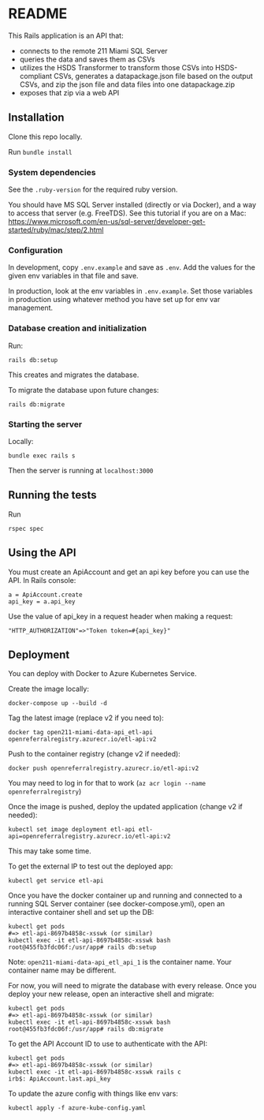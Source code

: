# README

This Rails application is an API that:

* connects to the remote 211 Miami SQL Server
* queries the data and saves them as CSVs
* utilizes the HSDS Transformer to transform those CSVs into HSDS-compliant CSVs, generates a datapackage.json file based on the output CSVs, and zip the json file and data files into one datapackage.zip
* exposes that zip via a web API

## Installation 
Clone this repo locally.

Run `bundle install`

### System dependencies
See the `.ruby-version` for the required ruby version.

You should have MS SQL Server installed (directly or via Docker), and a way to access that server (e.g. FreeTDS). See this tutorial if you are on a Mac: https://www.microsoft.com/en-us/sql-server/developer-get-started/ruby/mac/step/2.html

### Configuration

In development, copy `.env.example` and save as `.env`. Add the values for the given env variables in that file and save.

In production, look at the env variables in `.env.example`. Set those variables in production using whatever method you have set up for env var management.

### Database creation and initialization

Run:

`rails db:setup`

This creates and migrates the database. 

To migrate the database upon future changes:

`rails db:migrate`


### Starting the server

Locally:

`bundle exec rails s`

Then the server is running at `localhost:3000` 

## Running the tests

Run 

`rspec spec`

## Using the API

You must create an ApiAccount and get an api key before you can use the API. In Rails console:

```
a = ApiAccount.create
api_key = a.api_key
```

Use the value of api_key in a request header when making a request:

```
"HTTP_AUTHORIZATION"=>"Token token=#{api_key}"
```

## Deployment

You can deploy with Docker to Azure Kubernetes Service. 

Create the image locally:

```
docker-compose up --build -d
```

Tag the latest image (replace v2 if you need to):

```
docker tag open211-miami-data-api_etl-api openreferralregistry.azurecr.io/etl-api:v2
```

Push to the container registry (change v2 if needed):

```
docker push openreferralregistry.azurecr.io/etl-api:v2
```

You may need to log in for that to work (`az acr login --name openreferralregistry`)

Once the image is pushed, deploy the updated application (change v2 if needed):

```
kubectl set image deployment etl-api etl-api=openreferralregistry.azurecr.io/etl-api:v2
```

This may take some time.

To get the external IP to test out the deployed app:

```
kubectl get service etl-api
```

Once you have the docker container up and running and connected to a running SQL Server container (see docker-compose.yml), open an interactive container shell and set up the DB:

```
kubectl get pods
#=> etl-api-8697b4858c-xsswk (or similar)
kubectl exec -it etl-api-8697b4858c-xsswk bash
root@455fb3fdc06f:/usr/app# rails db:setup
```

Note: `open211-miami-data-api_etl_api_1` is the container name. Your container name may be different.

For now, you will need to migrate the database with every release. Once you deploy your new release, open an interactive shell and migrate:

```
kubectl get pods
#=> etl-api-8697b4858c-xsswk (or similar)
kubectl exec -it etl-api-8697b4858c-xsswk bash
root@455fb3fdc06f:/usr/app# rails db:migrate
```

To get the API Account ID to use to authenticate with the API:

```
kubectl get pods
#=> etl-api-8697b4858c-xsswk (or similar)
kubectl exec -it etl-api-8697b4858c-xsswk rails c
irb$: ApiAccount.last.api_key
```

To update the azure config with things like env vars:

```
kubectl apply -f azure-kube-config.yaml 
```